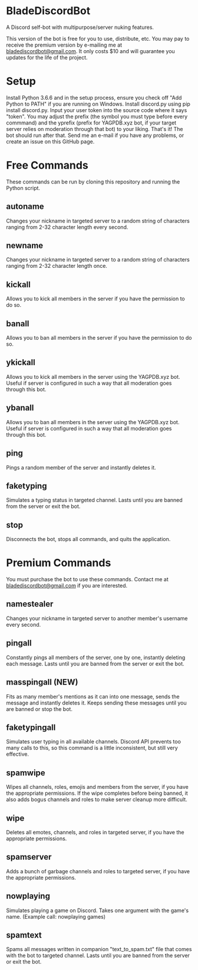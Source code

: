 # BladeDiscordBot
A Discord self-bot with multipurpose/server nuking features.

This version of the bot is free for you to use, distribute, etc. You may pay to receive the premium version by e-mailing me at bladediscordbot@gmail.com. It only costs $10 and will guarantee you updates for the life of the project.

# Setup
Install Python 3.6.6 and in the setup process, ensure you check off "Add Python to PATH" if you are running on Windows. Install discord.py using pip install discord.py. Input your user token into the source code where it says "token". You may adjust the prefix (the symbol you must type before every commmand) and the yprefix (prefix for YAGPDB.xyz bot, if your target server relies on moderation  through that bot) to your liking. That's it! The bot should run after that. Send me an e-mail if you have any problems, or create an issue on this GitHub page.

# Free Commands
These commands can be run by cloning this repository and running the Python script.

## autoname
Changes your nickname in targeted server to a random string of characters ranging from 2-32 character length every second.
## newname
Changes your nickname in targeted server to a random string of characters ranging from 2-32 character length once.
## kickall
Allows you to kick all members in the server if you have the permission to do so.
## banall
Allows you to ban all members in the server if you have the permission to do so.
## ykickall
Allows you to kick all members in the server using the YAGPDB.xyz bot. Useful if server is configured in such a way that all moderation goes through this bot.
## ybanall
Allows you to ban all members in the server using the YAGPDB.xyz bot. Useful if server is configured in such a way that all moderation goes through this bot.
## ping
Pings a random member of the server and instantly deletes it.
## faketyping
Simulates a typing status in targeted channel. Lasts until you are banned from the server or exit the bot.
## stop
Disconnects the bot, stops all commands, and quits the application.

# Premium Commands
You must purchase the bot to use these commands. Contact me at bladediscordbot@gmail.com if you are interested.

## namestealer
Changes your nickname in targeted server to another member's username every second.

## pingall
Constantly pings all members of the server, one by one, instantly deleting each message. Lasts until you are banned from the server or exit the bot.

## masspingall (NEW)
Fits as many member's mentions as it can into one message, sends the message and instantly deletes it. Keeps sending these messages until you are banned or stop the bot.

## faketypingall
Simulates user typing in all available channels. Discord API prevents too many calls to this, so this command is a little inconsistent, but still very effective.

## spamwipe
Wipes all channels, roles, emojis and members from the server, if you have the appropriate permissions. If the wipe completes before being banned, it also adds bogus channels and roles to make server cleanup more difficult.

## wipe
Deletes all emotes, channels, and roles in targeted server, if you have the appropriate permissions.

## spamserver
Adds a bunch of garbage channels and roles to targeted server, if you have the appropriate permissions.

## nowplaying
Simulates playing a game on Discord. Takes one argument with the game's name. (Example call: nowplaying games)

## spamtext
Spams all messages written in companion "text_to_spam.txt" file that comes with the bot to targeted channel. Lasts until you are banned from the server or exit the bot.
